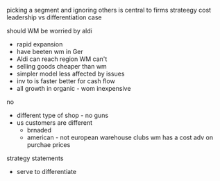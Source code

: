 picking a segment and ignoring others is central to firms strateegy
cost leadership  vs differentiation case

should WM be worried by aldi
- rapid expansion
- have beeten wm in Ger
- Aldi can reach region WM can't
- selling goods cheaper than wm
- simpler model less affected by issues
- inv to is faster better for cash flow
- all growth in organic - wom inexpensive

no
- different type of shop - no guns
- us customers are different
    - brnaded
    - american - not european
warehouse clubs
wm has a cost adv on purchae prices

strategy statements
- serve to differentiate